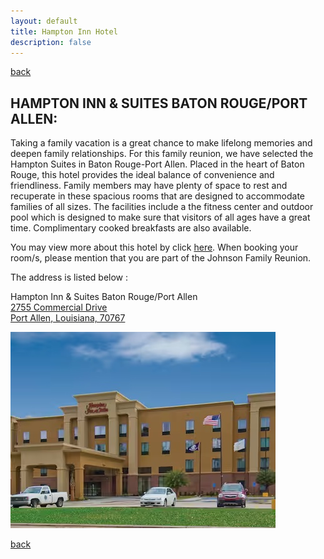 ```yaml
---
layout: default
title: Hampton Inn Hotel
description: false
---
```


[back](./)

## **HAMPTON INN & SUITES BATON ROUGE/PORT ALLEN:**

Taking a family vacation is a great chance to make lifelong memories and deepen family relationships. For this family reunion, we have selected the Hampton Suites in Baton Rouge-Port Allen. Placed in the heart of Baton Rouge, this hotel provides the ideal balance of convenience and friendliness. Family members may have plenty of space to rest and recuperate in these spacious rooms that are designed to accommodate families of all sizes. The facilities include a the fitness center and outdoor pool which is designed to make sure that visitors of all ages have a great time. Complimentary cooked breakfasts are also available. 
 
You may view more about this hotel by click [here](https://www.hilton.com/en/hotels/btrpahx-hampton-suites-baton-rouge-port-allen/). When booking your room/s, please mention that you are part of the Johnson Family Reunion.

The address is listed below : 

Hampton Inn & Suites Baton Rouge/Port Allen<br>
[2755 Commercial Drive<br>
Port Allen, Louisiana, 70767<br>](https://www.google.com/maps/place/Hampton+Inn+%26+Suites+Baton+Rouge%2FPort+Allen/@30.4493072,-91.2413478,17z/data=!3m1!4b1!4m9!3m8!1s0x86241e662bba491b:0xbb42ac324788525d!5m2!4m1!1i2!8m2!3d30.4493072!4d-91.2413478!16s%2Fg%2F1vzg2lrd?entry=ttu)


![Hampton Inn](hampton_inn.jpg)

[back](./)
